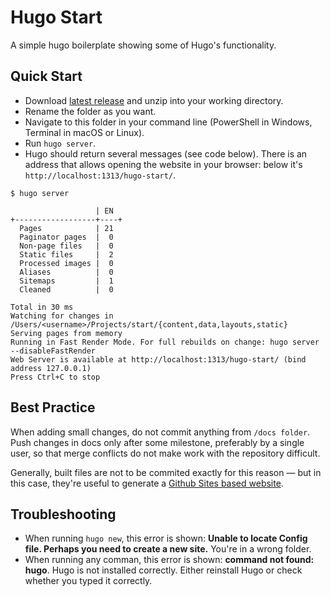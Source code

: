 # Hugo Start

A simple hugo boilerplate showing some of Hugo's functionality.


## Quick Start

- Download [latest release](rel) and unzip into your working directory. 
- Rename the folder as you want.
- Navigate to this folder in your command line (PowerShell in Windows, Terminal in macOS or Linux).
- Run `hugo server`. 
- Hugo should return several messages (see code below). There is an address that allows opening the website in your browser: below it's `http://localhost:1313/hugo-start/`.

```
$ hugo server

                   | EN  
+------------------+----+
  Pages            | 21  
  Paginator pages  |  0  
  Non-page files   |  0  
  Static files     |  2  
  Processed images |  0  
  Aliases          |  0  
  Sitemaps         |  1  
  Cleaned          |  0  

Total in 30 ms
Watching for changes in /Users/<username>/Projects/start/{content,data,layouts,static}
Serving pages from memory
Running in Fast Render Mode. For full rebuilds on change: hugo server --disableFastRender
Web Server is available at http://localhost:1313/hugo-start/ (bind address 127.0.0.1)
Press Ctrl+C to stop
```

## Best Practice

When adding small changes, do not commit anything from `/docs folder`. Push changes in docs only after some milestone, preferably by a single user, so that merge conflicts do not make work with the repository difficult.

Generally, built files are not to be commited exactly for this reason — but in this case, they're useful to generate a [Github Sites based website](http://jan-martinek.github.io/hugo-start/).


## Troubleshooting

- When running `hugo new`, this error is shown: **Unable to locate Config file. Perhaps you need to create a new site.** You're in a wrong folder.
- When running any comman, this error is shown: **command not found: hugo**. Hugo is not installed correctly. Either reinstall Hugo or check whether you typed it correctly.


[rel]: https://github.com/jan-martinek/hugo-start/releases
